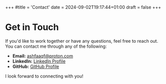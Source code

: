 +++
#title = 'Contact'
date = 2024-09-02T19:17:44+01:00
draft = false
+++


# Get in Touch

If you'd like to work together or have any questions, feel free to reach out. You can contact me through any of the following:

- **Email:** [ashfaaqf@proton.com](mailto:ashfaaqf@proton.me)
- **LinkedIn:** [LinkedIn Profile](https://www.linkedin.com/in/ashfaaq98)
- **GitHub:** [GitHub Profile](https://github.com/ashfaaq98)

I look forward to connecting with you!

